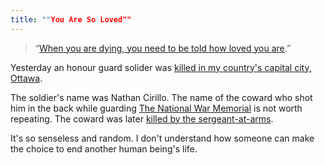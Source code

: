 ```yaml
---
title: ""You Are So Loved""
---
```

<blockquote><p>
  “<a href="http://www.theglobeandmail.com/news/national/you-are-so-loved-lawyer-describes-efforts-to-save-nathan-cirillo/article21274458/">When you are dying, you need to be told how loved you are</a>.”
</p></blockquote>
<p>Yesterday an honour guard solider was <a href="http://www.theglobeandmail.com/news/national/what-unfolded-during-the-attack-in-ottawa/article21229398/">killed in my country's capital city, Ottawa</a>.</p>
<p>The soldier's name was Nathan Cirillo. The name of the coward who shot him in the back while guarding <a href="http://en.wikipedia.org/wiki/National_War_Memorial_(Canada)">The National War Memorial</a> is not worth repeating. The coward was later <a href="http://www.theglobeandmail.com/news/national/sergeant-at-arms-who-reportedly-shot-suspect-hailed-as-hero-by-mps/article21237164/">killed by the sergeant-at-arms</a>.</p>
<p>It's so senseless and random. I don't understand how someone can make the choice to end another human being's life.</p>
